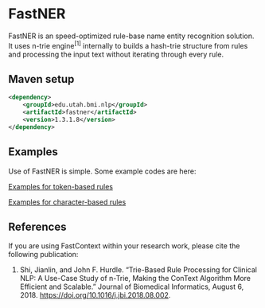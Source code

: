 # FastNER

FastNER is an speed-optimized rule-base name entity recognition solution. It uses n-trie engine<sup>[1]</sup> internally to builds a hash-trie structure from rules and processing the input text without iterating through every rule.


## Maven setup
```xml
<dependency>
    <groupId>edu.utah.bmi.nlp</groupId>
    <artifactId>fastner</artifactId>
    <version>1.3.1.8</version>
</dependency>
```

## Examples

Use of FastNER is simple. Some example codes are here:

[Examples for token-based rules](https://github.com/jianlins/FastNER/blob/master/src/test/java/edu/utah/bmi/nlp/fastner/FastRuleWGTest.java)

[Examples for character-based rules](https://github.com/jianlins/FastNER/blob/master/src/test/java/edu/utah/bmi/nlp/fastcner/FastCNERTest.java)

## References

If you are using FastContext within your research work, please cite the following publication:

1. Shi, Jianlin, and John F. Hurdle. “Trie-Based Rule Processing for Clinical NLP: A Use-Case Study of n-Trie, Making the ConText Algorithm More Efficient and Scalable.” Journal of Biomedical Informatics, August 6, 2018. https://doi.org/10.1016/j.jbi.2018.08.002.
